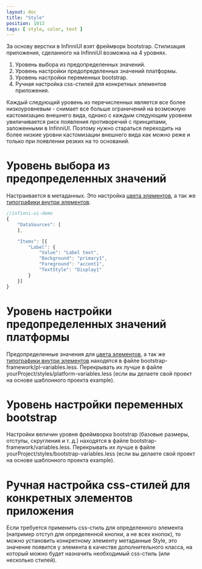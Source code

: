 ```yaml
---
layout: doc
title: "Style"
position: 1013
tags: [ style, color, text ]
---
```


За основу верстки в InfinniUI взят фреймворк bootstrap. Стилизация приложения, сделанного на InfinniUI возможна на 4 уровнях.


 1. Уровень выбора из предопределенных значений.
 2. Уровень настройки предопределенных значений платформы.
 3. Уровень настройки переменных bootstrap.
 4. Ручная настройка css-стилей для конкретных элементов приложения.

Каждый следующий уровень из перечисленных является все более низкоуровневым - снимает все больше ограничений на возможную
кастомизацию внешнего вида, однако с каждым следующим уровнем увиличивается риск появления противоречий с принципами,
заложенными в InfinniUI. Поэтому нужно стараться переходить на более низкие уровни кастомизации внешнего вида как можно
реже и только при появлении резких на то оснований.

# Уровень выбора из предопределенных значений
Настраивается в метаданных. Это настройка [цвета элементов](ColorStyle), а так же [типографики внутри элементов](TextStyle).

```js
//infinni-ui-demo
{
    "DataSources": [
    ],

    "Items": [{
        "Label": {
            "Value": "Label text",
            "Background": "primary1",
            "Foreground": "accent1",
            "TextStyle": "Display1"
        }
    }]
}

```
 
# Уровень настройки предопределенных значений платформы
Предопределенные значения для [цвета элементов](ColorStyle), а так же [типографики внутри элементов](TextStyle) находятся в файле
bootstrap-framework/pl-variables.less. Перекрывать их лучше в файле yourProject/styles/platform-variables.less (если вы делаете свой проект на основе
шаблонного проекта example).

# Уровень настройки переменных bootstrap
Настройки величин уровня фреймворка bootstrap (базовые размеры, отступы, скругления и т. д.) находятся в файле
bootstrap-framework/variables.less. Перекрывать их лучше в файле yourProject/styles/bootstrap-variables.less (если вы делаете свой проект на основе
шаблонного проекта example).

# Ручная настройка css-стилей для конкретных элементов приложения
Если требуется применить css-стиль для определенного элемента (например отступ для определенной кнопки, а не всех кнопок), то можно установить конкретному
элементу метаданные Style, это значение появится у элемента в качестве дополнительного класса, на который можно будет назначить необходимый css-стиль (или несколько стилей).
